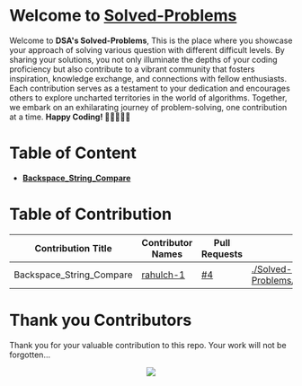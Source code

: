 # Welcome to [Solved-Problems](https://github.com/Grow-with-Open-Source/DSA/blob/main/Solved-Problems)

Welcome to **DSA's Solved-Problems**, This is the place where you showcase your approach of solving various question with different difficult levels. By sharing your solutions, you not only illuminate the depths of your coding proficiency but also contribute to a vibrant community that fosters inspiration, knowledge exchange, and connections with fellow enthusiasts. Each contribution serves as a testament to your dedication and encourages others to explore uncharted territories in the world of algorithms. Together, we embark on an exhilarating journey of problem-solving, one contribution at a time. **Happy Coding! 🚀👩‍💻👨‍💻**

# Table of Content

<!-- TABLE OF CONTENT BEGINS -->
- [__Backspace_String_Compare__](Backspace_String_Compare "goto Backspace_String_Compare")
<!-- TABLE OF CONTENT ENDS -->

# Table of Contribution

<!-- TABLE OF CONTRIBUTORS BEGINS -->
| Contribution Title | Contributor Names | Pull Requests | Demo |
| --- | --- | --- | --- |
| Backspace_String_Compare | [rahulch-1](https://github.com/rahulch-1 "goto rahulch-1 profile") | [#4](https://github.com/Grow-with-Open-Source/DSA/pull/4 "visit pr \#4") | [./Solved-Problems/Backspace_String_Compare/](Solved-Problems/Backspace_String_Compare "view the result of Backspace_String_Compare") |
<!-- TABLE OF CONTRIBUTORS ENDS -->

# Thank you Contributors

Thank you for your valuable contribution to this repo. Your work will not be forgotten...

<div align="center">
  <a href = "https://github.com/Grow-with-Open-Source/DSA/graphs/contributors">
    <img src = "https://contrib.rocks/image?repo=Grow-with-Open-Source/DSA"/>
  </a>
</div>
